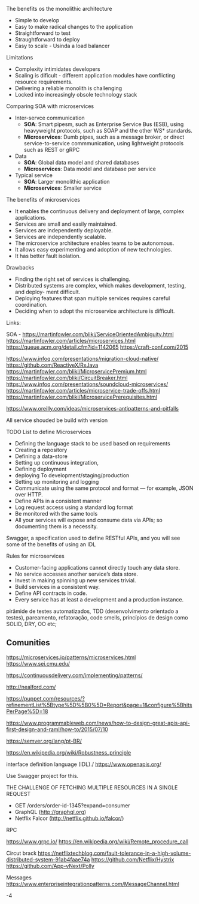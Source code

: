 The benefits os the monolithic architecture

* Simple to develop
* Easy to make radical changes to the application
* Straightforward to test
* Straughtforward to deploy
* Easy to scale - Usinda a load balancer

Limitations

* Complexity intimidates developers
* Scaling is dificult - different application modules have conflicting resource requirements.
* Delivering a reliable monolith is challenging
* Locked into increasingly obsole technology stack

Comparing SOA with microservices

* Inter-servce communication
    * **SOA**: Smart pipesm, such as Enterprise Service Bus (ESB), using
    heavyweight protocols, such as SOAP and the other WS* standards.
    * **Microservices**: Dumb pipes, such as a message broker, or direct 
    service-to-service commmunication, using lightweight protocols such as 
    REST or gRPC
* Data
    * **SOA**: Global data model and shared databases
    * **Microservices**: Data model and database per service
* Typical service
    * **SOA**: Larger monolithic application
    * **Microservices**: Smaller service


 The benefits of microservices

* It enables the continuous delivery and deployment of large, complex applications.
* Services are small and easily maintained.
* Services are independently deployable.
* Services are independently scalable.
* The microservice architecture enables teams to be autonomous.
* It allows easy experimenting and adoption of new technologies.
* It has better fault isolation.

Drawbacks

* Finding the right set of services is challenging.
* Distributed systems are complex, which makes development, testing, and deploy-
ment difficult.
* Deploying features that span multiple services requires careful coordination.
* Deciding when to adopt the microservice architecture is difficult.

Links:

SOA - https://martinfowler.com/bliki/ServiceOrientedAmbiguity.html
https://martinfowler.com/articles/microservices.html
https://queue.acm.org/detail.cfm?id=1142065
https://craft-conf.com/2015

https://www.infoq.com/presentations/migration-cloud-native/
https://github.com/ReactiveX/RxJava
https://martinfowler.com/bliki/MicroservicePremium.html
https://martinfowler.com/bliki/CircuitBreaker.html
https://www.infoq.com/presentations/soundcloud-microservices/
https://martinfowler.com/articles/microservice-trade-offs.html
https://martinfowler.com/bliki/MicroservicePrerequisites.html


https://www.oreilly.com/ideas/microservices-antipatterns-and-pitfalls

All service shouded be build with version


TODO List to define Microservices

* Defining the language stack to be used based on requirements
* Creating a repository
* Defining a data-store
* Setting up continuous integration,
* Defining deployment
* deploying To development/staging/production
* Setting up monitoring and logging
* Communicate using the same protocol and format — for example, JSON over HTTP.
* Define APIs in a consistent manner
* Log request access using a standard log format
* Be monitored with the same tools
* All your services will expose and consume data via APIs; so documenting them is a necessity.

Swagger, a specification used to define RESTful APIs, and you will see some of the benefits of using an IDL

Rules for microservices

* Customer-facing applications cannot directly touch any data store.
* No service accesses another service’s data store.
* Invest in making spinning up new services trivial.
* Build services in a consistent way.
* Define API contracts in code.
* Every service has at least a development and a production instance.


pirâmide de testes automatizados, TDD (desenvolvimento orientado a testes), 
pareamento, refatoração, code smells, princípios de design como SOLID, DRY, OO etc;

## Comunities

https://microservices.io/patterns/microservices.html
https://www.sei.cmu.edu/

https://continuousdelivery.com/implementing/patterns/

http://nealford.com/

https://puppet.com/resources/?refinementList%5Btype%5D%5B0%5D=Report&page=1&configure%5BhitsPerPage%5D=18

https://www.programmableweb.com/news/how-to-design-great-apis-api-first-design-and-raml/how-to/2015/07/10

https://semver.org/lang/pt-BR/


https://en.wikipedia.org/wiki/Robustness_principle

interface definition language (IDL)./
https://www.openapis.org/

Use Swagger project for this.

THE CHALLENGE OF FETCHING MULTIPLE RESOURCES IN A SINGLE REQUEST

* GET /orders/order-id-1345?expand=consumer
* GraphQL (http://graphql.org)
* Netflix Falcor (http://netflix.github.io/falcor/)

RPC

https://www.grpc.io/
https://en.wikipedia.org/wiki/Remote_procedure_call

Circut brack
https://netflixtechblog.com/fault-tolerance-in-a-high-volume-distributed-system-91ab4faae74a
https://github.com/Netflix/Hystrix
https://github.com/App-vNext/Polly

Messages
https://www.enterpriseintegrationpatterns.com/MessageChannel.html


-4

